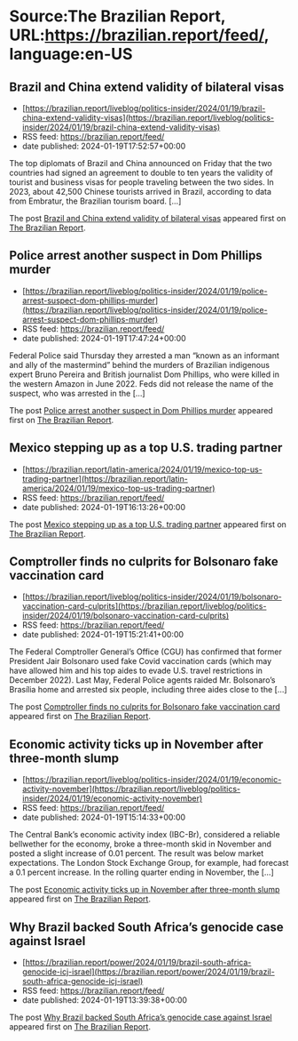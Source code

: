 # Source:The Brazilian Report, URL:https://brazilian.report/feed/, language:en-US

## Brazil and China extend validity of bilateral visas
 - [https://brazilian.report/liveblog/politics-insider/2024/01/19/brazil-china-extend-validity-visas](https://brazilian.report/liveblog/politics-insider/2024/01/19/brazil-china-extend-validity-visas)
 - RSS feed: https://brazilian.report/feed/
 - date published: 2024-01-19T17:52:57+00:00

<p>The top diplomats of Brazil and China announced on Friday that the two countries had signed an agreement to double to ten years the validity of tourist and business visas for people traveling between the two sides. In 2023, about 42,500 Chinese tourists arrived in Brazil, according to data from Embratur, the Brazilian tourism board. [&#8230;]</p>
<p>The post <a href="https://brazilian.report/liveblog/politics-insider/2024/01/19/brazil-china-extend-validity-visas/">Brazil and China extend validity of bilateral visas</a> appeared first on <a href="https://brazilian.report">The Brazilian Report</a>.</p>

## Police arrest another suspect in Dom Phillips murder
 - [https://brazilian.report/liveblog/politics-insider/2024/01/19/police-arrest-suspect-dom-phillips-murder](https://brazilian.report/liveblog/politics-insider/2024/01/19/police-arrest-suspect-dom-phillips-murder)
 - RSS feed: https://brazilian.report/feed/
 - date published: 2024-01-19T17:47:24+00:00

<p>Federal Police said Thursday they arrested a man “known as an informant and ally of the mastermind” behind the murders of Brazilian indigenous expert Bruno Pereira and British journalist Dom Phillips, who were killed in the western Amazon in June 2022. Feds did not release the name of the suspect, who was arrested in the [&#8230;]</p>
<p>The post <a href="https://brazilian.report/liveblog/politics-insider/2024/01/19/police-arrest-suspect-dom-phillips-murder/">Police arrest another suspect in Dom Phillips murder</a> appeared first on <a href="https://brazilian.report">The Brazilian Report</a>.</p>

## Mexico stepping up as a top U.S. trading partner
 - [https://brazilian.report/latin-america/2024/01/19/mexico-top-us-trading-partner](https://brazilian.report/latin-america/2024/01/19/mexico-top-us-trading-partner)
 - RSS feed: https://brazilian.report/feed/
 - date published: 2024-01-19T16:13:26+00:00

<p>The post <a href="https://brazilian.report/latin-america/2024/01/19/mexico-top-us-trading-partner/">Mexico stepping up as a top U.S. trading partner</a> appeared first on <a href="https://brazilian.report">The Brazilian Report</a>.</p>

## Comptroller finds no culprits for Bolsonaro fake vaccination card
 - [https://brazilian.report/liveblog/politics-insider/2024/01/19/bolsonaro-vaccination-card-culprits](https://brazilian.report/liveblog/politics-insider/2024/01/19/bolsonaro-vaccination-card-culprits)
 - RSS feed: https://brazilian.report/feed/
 - date published: 2024-01-19T15:21:41+00:00

<p>The Federal Comptroller General&#8217;s Office (CGU) has confirmed that former President Jair Bolsonaro used fake Covid vaccination cards (which may have allowed him and his top aides to evade U.S. travel restrictions in December 2022). Last May, Federal Police agents raided Mr. Bolsonaro&#8217;s Brasília home and arrested six people, including three aides close to the [&#8230;]</p>
<p>The post <a href="https://brazilian.report/liveblog/politics-insider/2024/01/19/bolsonaro-vaccination-card-culprits/">Comptroller finds no culprits for Bolsonaro fake vaccination card</a> appeared first on <a href="https://brazilian.report">The Brazilian Report</a>.</p>

## Economic activity ticks up in November after three-month slump
 - [https://brazilian.report/liveblog/politics-insider/2024/01/19/economic-activity-november](https://brazilian.report/liveblog/politics-insider/2024/01/19/economic-activity-november)
 - RSS feed: https://brazilian.report/feed/
 - date published: 2024-01-19T15:14:33+00:00

<p>The Central Bank&#8217;s economic activity index (IBC-Br), considered a reliable bellwether for the economy, broke a three-month skid in November and posted a slight increase of 0.01 percent. The result was below market expectations. The London Stock Exchange Group, for example, had forecast a 0.1 percent increase. In the rolling quarter ending in November, the [&#8230;]</p>
<p>The post <a href="https://brazilian.report/liveblog/politics-insider/2024/01/19/economic-activity-november/">Economic activity ticks up in November after three-month slump</a> appeared first on <a href="https://brazilian.report">The Brazilian Report</a>.</p>

## Why Brazil backed South Africa’s genocide case against Israel
 - [https://brazilian.report/power/2024/01/19/brazil-south-africa-genocide-icj-israel](https://brazilian.report/power/2024/01/19/brazil-south-africa-genocide-icj-israel)
 - RSS feed: https://brazilian.report/feed/
 - date published: 2024-01-19T13:39:38+00:00

<p>The post <a href="https://brazilian.report/power/2024/01/19/brazil-south-africa-genocide-icj-israel/">Why Brazil backed South Africa&#8217;s genocide case against Israel</a> appeared first on <a href="https://brazilian.report">The Brazilian Report</a>.</p>

